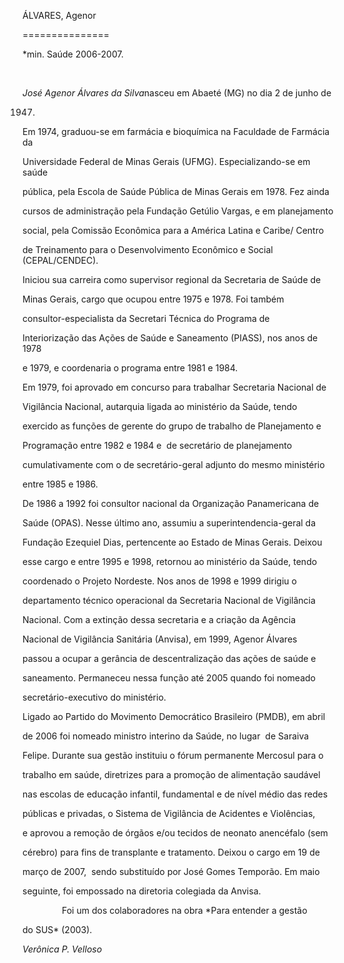 ÁLVARES, Agenor

===============



\*min. Saúde 2006-2007.



 



*José Agenor Álvares da Silva*nasceu em Abaeté (MG) no dia 2 de junho de

1947.



Em 1974, graduou-se em farmácia e bioquímica na Faculdade de Farmácia da

Universidade Federal de Minas Gerais (UFMG). Especializando-se em saúde

pública, pela Escola de Saúde Pública de Minas Gerais em 1978. Fez ainda

cursos de administração pela Fundação Getúlio Vargas, e em planejamento

social, pela Comissão Econômica para a América Latina e Caribe/ Centro

de Treinamento para o Desenvolvimento Econômico e Social (CEPAL/CENDEC).



Iniciou sua carreira como supervisor regional da Secretaria de Saúde de

Minas Gerais, cargo que ocupou entre 1975 e 1978. Foi também

consultor-especialista da Secretari Técnica do Programa de

Interiorização das Ações de Saúde e Saneamento (PIASS), nos anos de 1978

e 1979, e coordenaria o programa entre 1981 e 1984.



Em 1979, foi aprovado em concurso para trabalhar Secretaria Nacional de

Vigilância Nacional, autarquia ligada ao ministério da Saúde, tendo

exercido as funções de gerente do grupo de trabalho de Planejamento e

Programação entre 1982 e 1984 e  de secretário de planejamento

cumulativamente com o de secretário-geral adjunto do mesmo ministério

entre 1985 e 1986.



De 1986 a 1992 foi consultor nacional da Organização Panamericana de

Saúde (OPAS). Nesse último ano, assumiu a superintendencia-geral da

Fundação Ezequiel Dias, pertencente ao Estado de Minas Gerais. Deixou

esse cargo e entre 1995 e 1998, retornou ao ministério da Saúde, tendo

coordenado o Projeto Nordeste. Nos anos de 1998 e 1999 dirigiu o

departamento técnico operacional da Secretaria Nacional de Vigilância

Nacional. Com a extinção dessa secretaria e a criação da Agência

Nacional de Vigilância Sanitária (Anvisa), em 1999, Agenor Álvares

passou a ocupar a gerância de descentralização das ações de saúde e

saneamento. Permaneceu nessa função até 2005 quando foi nomeado

secretário-executivo do ministério.



Ligado ao Partido do Movimento Democrático Brasileiro (PMDB), em abril

de 2006 foi nomeado ministro interino da Saúde, no lugar  de Saraiva

Felipe. Durante sua gestão instituiu o fórum permanente Mercosul para o

trabalho em saúde, diretrizes para a promoção de alimentação saudável

nas escolas de educação infantil, fundamental e de nível médio das redes

públicas e privadas, o Sistema de Vigilância de Acidentes e Violências,

e aprovou a remoção de órgãos e/ou tecidos de neonato anencéfalo (sem

cérebro) para fins de transplante e tratamento. Deixou o cargo em 19 de

março de 2007,  sendo substituído por José Gomes Temporão. Em maio

seguinte, foi empossado na diretoria colegiada da Anvisa. 



                Foi um dos colaboradores na obra *Para entender a gestão

do SUS* (2003).



*Verônica P. Velloso*



 



